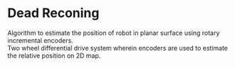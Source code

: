 # Dead Reconing
Algorithm to estimate the  position of robot in planar surface using rotary incremental encoders.
<br />
Two wheel differential drive system wherein encoders are used to estimate the relative position on 2D map.

